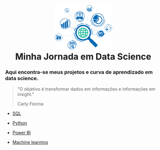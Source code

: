<h1 align="center"><a href="(https://www.datascience-pm.com/data-analyst-vs-data-scientist/)"> <img src="https://github.com/brunucoelho/Jornada-Data_analytics/blob/main/kisspng-big-data-data-analysis-analytics-tableau-software-bigdata-5b0c8caedf2779.7176875515275491029141.png?raw=true" alt="Logo Orange Tech +" width="185"/></a> <br />Minha Jornada em Data Science </h1>

### Aqui encontra-se meus projetos e curva de aprendizado em data science.


> <p>"O objetivo é transformar dados em informações e informações em insight."</p> <p>Carly Fiorina</p>


* [SQL](https://github.com/brunucoelho/Jornada-Data_analytics)

* [Python](https://github.com/brunucoelho/Jornada-Data_analytics/tree/main/Python)

* [Power BI](https://github.com/brunucoelho/Jornada-Data_analytics/tree/main/Power%20Bi)

* [Machine learning](https://github.com/brunucoelho/Jornada-Data_analytics)


